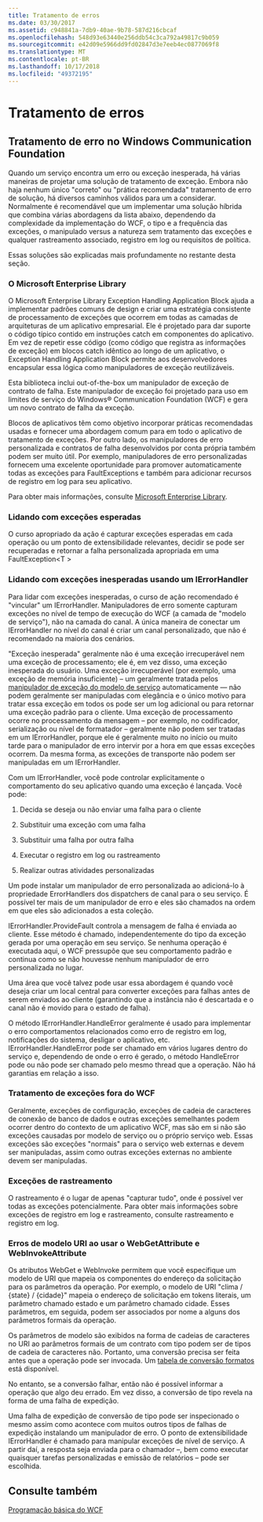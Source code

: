 ```yaml
---
title: Tratamento de erros
ms.date: 03/30/2017
ms.assetid: c948841a-7db9-40ae-9b78-587d216cbcaf
ms.openlocfilehash: 548d93e63440e256ddb54c3ca792a49817c9b059
ms.sourcegitcommit: e42d09e5966dd9fd02847d3e7eeb4ec0877069f8
ms.translationtype: MT
ms.contentlocale: pt-BR
ms.lasthandoff: 10/17/2018
ms.locfileid: "49372195"
---
```

# <a name="error-handling"></a>Tratamento de erros
## <a name="error-handling-in-windows-communication-foundation"></a>Tratamento de erro no Windows Communication Foundation  
 Quando um serviço encontra um erro ou exceção inesperada, há várias maneiras de projetar uma solução de tratamento de exceção. Embora não haja nenhum único "correto" ou "prática recomendada" tratamento de erro de solução, há diversos caminhos válidos para um a considerar. Normalmente é recomendável que um implementar uma solução híbrida que combina várias abordagens da lista abaixo, dependendo da complexidade da implementação do WCF, o tipo e a frequência das exceções, o manipulado versus a natureza sem tratamento das exceções e qualquer rastreamento associado, registro em log ou requisitos de política.  
  
 Essas soluções são explicadas mais profundamente no restante desta seção.  
  
### <a name="the-microsoft-enterprise-library"></a>O Microsoft Enterprise Library  
 O Microsoft Enterprise Library Exception Handling Application Block ajuda a implementar padrões comuns de design e criar uma estratégia consistente de processamento de exceções que ocorrem em todas as camadas de arquiteturas de um aplicativo empresarial. Ele é projetado para dar suporte o código típico contido em instruções catch em componentes do aplicativo. Em vez de repetir esse código (como código que registra as informações de exceção) em blocos catch idêntico ao longo de um aplicativo, o Exception Handling Application Block permite aos desenvolvedores encapsular essa lógica como manipuladores de exceção reutilizáveis.  
  
 Esta biblioteca inclui out-of-the-box um manipulador de exceção de contrato de falha. Este manipulador de exceção foi projetado para uso em limites de serviço do Windows® Communication Foundation (WCF) e gera um novo contrato de falha da exceção.  
  
 Blocos de aplicativos têm como objetivo incorporar práticas recomendadas usadas e fornecer uma abordagem comum para em todo o aplicativo de tratamento de exceções. Por outro lado, os manipuladores de erro personalizada e contratos de falha desenvolvidos por conta própria também podem ser muito útil. Por exemplo, manipuladores de erro personalizadas fornecem uma excelente oportunidade para promover automaticamente todas as exceções para FaultExceptions e também para adicionar recursos de registro em log para seu aplicativo.  
  
 Para obter mais informações, consulte [Microsoft Enterprise Library](https://msdn.microsoft.com/library/ff632023.aspx).  
  
### <a name="dealing-with-expected-exceptions"></a>Lidando com exceções esperadas  
 O curso apropriado da ação é capturar exceções esperadas em cada operação ou um ponto de extensibilidade relevantes, decidir se pode ser recuperadas e retornar a falha personalizada apropriada em uma FaultException\<T >  
  
### <a name="dealing-with-unexpected-exceptions-using-an-ierrorhandler"></a>Lidando com exceções inesperadas usando um IErrorHandler  
 Para lidar com exceções inesperadas, o curso de ação recomendado é "vincular" um IErrorHandler. Manipuladores de erro somente capturam exceções no nível de tempo de execução do WCF (a camada de "modelo de serviço"), não na camada do canal. A única maneira de conectar um IErrorHandler no nível do canal é criar um canal personalizado, que não é recomendado na maioria dos cenários.  
  
 "Exceção inesperada" geralmente não é uma exceção irrecuperável nem uma exceção de processamento; ele é, em vez disso, uma exceção inesperada do usuário. Uma exceção irrecuperável (por exemplo, uma exceção de memória insuficiente) – um geralmente tratada pelos [manipulador de exceção do modelo de serviço](xref:System.ServiceModel.Dispatcher.ExceptionHandler) automaticamente — não podem geralmente ser manipuladas com elegância e o único motivo para tratar essa exceção em todos os pode ser um log adicional ou para retornar uma exceção padrão para o cliente. Uma exceção de processamento ocorre no processamento da mensagem – por exemplo, no codificador, serialização ou nível de formatador – geralmente não podem ser tratadas em um IErrorHandler, porque ele é geralmente muito no início ou muito tarde para o manipulador de erro intervir por a hora em que essas exceções ocorrem. Da mesma forma, as exceções de transporte não podem ser manipuladas em um IErrorHandler.  
  
 Com um IErrorHandler, você pode controlar explicitamente o comportamento do seu aplicativo quando uma exceção é lançada. Você pode:  
  
1.  Decida se deseja ou não enviar uma falha para o cliente  
  
2.  Substituir uma exceção com uma falha  
  
3.  Substituir uma falha por outra falha  
  
4.  Executar o registro em log ou rastreamento  
  
5.  Realizar outras atividades personalizadas  
  
 Um pode instalar um manipulador de erro personalizada ao adicioná-lo à propriedade ErrorHandlers dos dispatchers de canal para o seu serviço.  É possível ter mais de um manipulador de erro e eles são chamados na ordem em que eles são adicionados a esta coleção.  
  
 IErrorHandler.ProvideFault controla a mensagem de falha é enviada ao cliente. Esse método é chamado, independentemente do tipo da exceção gerada por uma operação em seu serviço. Se nenhuma operação é executada aqui, o WCF pressupõe que seu comportamento padrão e continua como se não houvesse nenhum manipulador de erro personalizada no lugar.  
  
 Uma área que você talvez pode usar essa abordagem é quando você deseja criar um local central para converter exceções para falhas antes de serem enviados ao cliente (garantindo que a instância não é descartada e o canal não é movido para o estado de falha).  
  
 O método IErrorHandler.HandleError geralmente é usado para implementar o erro comportamentos relacionados como erro de registro em log, notificações do sistema, desligar o aplicativo, etc. IErrorHandler.HandleError pode ser chamado em vários lugares dentro do serviço e, dependendo de onde o erro é gerado, o método HandleError pode ou não pode ser chamado pelo mesmo thread que a operação. Não há garantias em relação a isso.  
  
### <a name="dealing-with-exceptions-outside-wcf"></a>Tratamento de exceções fora do WCF  
 Geralmente, exceções de configuração, exceções de cadeia de caracteres de conexão de banco de dados e outras exceções semelhantes podem ocorrer dentro do contexto de um aplicativo WCF, mas são em si não são exceções causadas por modelo de serviço ou o próprio serviço web. Essas exceções são exceções "normais" para o serviço web externas e devem ser manipuladas, assim como outras exceções externas no ambiente devem ser manipuladas.  
  
### <a name="tracing-exceptions"></a>Exceções de rastreamento  
 O rastreamento é o lugar de apenas "capturar tudo", onde é possível ver todas as exceções potencialmente. Para obter mais informações sobre exceções de registro em log e rastreamento, consulte rastreamento e registro em log.  
  
### <a name="uri-template-errors-when-using-webgetattribute-and-webinvokeattribute"></a>Erros de modelo URI ao usar o WebGetAttribute e WebInvokeAttribute  
 Os atributos WebGet e WebInvoke permitem que você especifique um modelo de URI que mapeia os componentes do endereço da solicitação para os parâmetros da operação. Por exemplo, o modelo de URI "clima / {state} / {cidade}" mapeia o endereço de solicitação em tokens literais, um parâmetro chamado estado e um parâmetro chamado cidade. Esses parâmetros, em seguida, podem ser associados por nome a alguns dos parâmetros formais da operação.  
  
 Os parâmetros de modelo são exibidos na forma de cadeias de caracteres no URI ao parâmetros formais de um contrato com tipo podem ser de tipos de cadeia de caracteres não. Portanto, uma conversão precisa ser feita antes que a operação pode ser invocada. Um [tabela de conversão formatos](wcf-web-http-programming-model-overview.md) está disponível.  
  
 No entanto, se a conversão falhar, então não é possível informar a operação que algo deu errado. Em vez disso, a conversão de tipo revela na forma de uma falha de expedição.  
  
 Uma falha de expedição de conversão de tipo pode ser inspecionado o mesmo assim como acontece com muitos outros tipos de falhas de expedição instalando um manipulador de erro. O ponto de extensibilidade IErrorHandler é chamado para manipular exceções de nível de serviço. A partir daí, a resposta seja enviada para o chamador –, bem como executar quaisquer tarefas personalizadas e emissão de relatórios – pode ser escolhida.  
  
## <a name="see-also"></a>Consulte também  
 [Programação básica do WCF](../basic-wcf-programming.md)
